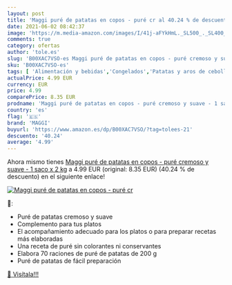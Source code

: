 ```yaml
---
layout: post
title: 'Maggi puré de patatas en copos - puré cr al 40.24 % de descuento'
date: 2021-06-02 08:42:37
image: 'https://m.media-amazon.com/images/I/41j-aFYkHmL._SL500_._SL400_.jpg'
comments: true
category: ofertas
author: 'tole.es'
slug: 'B00XAC7VSO-es Maggi puré de patatas en copos - puré cremoso y suave - 1...'
sku: 'B00XAC7VSO-es'
tags: [ 'Alimentación y bebidas','Congelados','Patatas y aros de cebolla congelados','maggi', ]
actualPrice: 4.99 EUR
currency: EUR
price: 4.99
comparePrice: 8.35 EUR
prodname: 'Maggi puré de patatas en copos - puré cremoso y suave - 1 saco x 2 kg'
country: 'es'
flag: '🇪🇸'
brand: 'MAGGI'
buyurl: 'https://www.amazon.es/dp/B00XAC7VSO/?tag=tolees-21'
descuento: '40.24'
average: '4.99'
---
```


Ahora mismo tienes [Maggi puré de patatas en copos - puré cremoso y suave - 1 saco x 2 kg](https://www.amazon.es/dp/B00XAC7VSO/?tag=tolees-21) a 4.99 EUR (original: 8.35 EUR) (40.24 %  de descuento) en el siguiente enlace!

[![Maggi puré de patatas en copos - puré cr](https://m.media-amazon.com/images/I/41j-aFYkHmL._SL500_._SL400_.jpg)](https://www.amazon.es/dp/B00XAC7VSO/?tag=tolees-21)

🔎:

- Puré de patatas cremoso y suave
- Complemento para tus platos
- El acompañamiento adecuado para los platos o para preparar recetas más elaboradas
- Una receta de puré sin colorantes ni conservantes
- Elabora 70 raciones de puré de patatas de 200 g
- Puré de patatas de fácil preparación

[🛒 Visítala!!!](https://www.amazon.es/dp/B00XAC7VSO/?tag=tolees-21)
